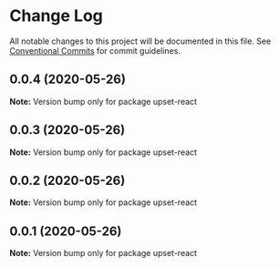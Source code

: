 # Change Log

All notable changes to this project will be documented in this file.
See [Conventional Commits](https://conventionalcommits.org) for commit guidelines.

## 0.0.4 (2020-05-26)

**Note:** Version bump only for package upset-react





## 0.0.3 (2020-05-26)

**Note:** Version bump only for package upset-react





## 0.0.2 (2020-05-26)

**Note:** Version bump only for package upset-react





## 0.0.1 (2020-05-26)

**Note:** Version bump only for package upset-react
